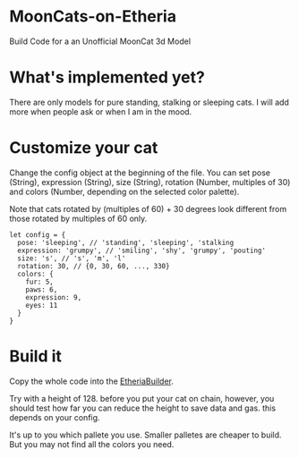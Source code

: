 # MoonCats-on-Etheria
Build Code for a an Unofficial MoonCat 3d Model

# What's implemented yet?
There are only models for pure standing, stalking or sleeping cats. I will add more when people ask or when I am in the mood.

# Customize your cat
Change the config object at the beginning of the file. You can set pose (String), expression (String), size (String), rotation (Number, multiples of 30) and colors (Number, depending on the selected color palette).

Note that cats rotated by (multiples of 60) + 30 degrees look different from those rotated by multiples of 60 only.

```
let config = {
  pose: 'sleeping', // 'standing', 'sleeping', 'stalking
  expression: 'grumpy', // 'smiling', 'shy', 'grumpy', 'pouting'
  size: 's', // 's', 'm', 'l'
  rotation: 30, // {0, 30, 60, ..., 330}
  colors: {
    fur: 5,
    paws: 6,
    expression: 9,
    eyes: 11
  }
}
```

# Build it
Copy the whole code into the [EtheriaBuilder](https://etheriabuilder.com/).

Try with a height of 128. before you put your cat on chain, however, you should test how far you can reduce the height to save data and gas. this depends on your config.

It's up to you which pallete you use. Smaller palletes are cheaper to build. But you may not find all the colors you need.